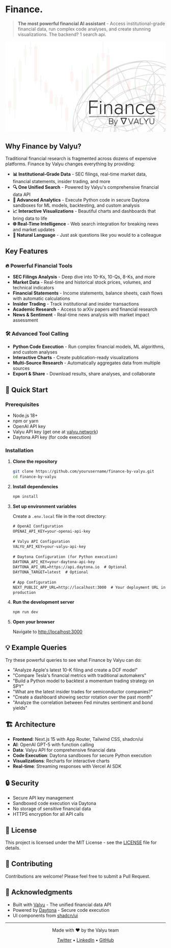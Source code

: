 # Finance.

> **The most powerful financial AI assistant** - Access institutional-grade financial data, run complex code analyses, and create stunning visualizations. The backend? 1 search api.

![Finance by Valyu](public/valyu.png)

## Why Finance by Valyu?

Traditional financial research is fragmented across dozens of expensive platforms. Finance by Valyu changes everything by providing:

- **📊 Institutional-Grade Data** - SEC filings, real-time market data, financial statements, insider trading, and more
- **🔍 One Unified Search** - Powered by Valyu's comprehensive financial data API
- **🐍 Advanced Analytics** - Execute Python code in secure Daytona sandboxes for ML models, backtesting, and custom analysis
- **📈 Interactive Visualizations** - Beautiful charts and dashboards that bring data to life
- **🌐 Real-Time Intelligence** - Web search integration for breaking news and market updates
- **🎯 Natural Language** - Just ask questions like you would to a colleague

## Key Features

### 🔥 Powerful Financial Tools

- **SEC Filings Analysis** - Deep dive into 10-Ks, 10-Qs, 8-Ks, and more
- **Market Data** - Real-time and historical stock prices, volumes, and technical indicators  
- **Financial Statements** - Income statements, balance sheets, cash flows with automatic calculations
- **Insider Trading** - Track institutional and insider transactions
- **Academic Research** - Access to arXiv papers and financial research
- **News & Sentiment** - Real-time news analysis with market impact assessment

### 🛠️ Advanced Tool Calling

- **Python Code Execution** - Run complex financial models, ML algorithms, and custom analyses
- **Interactive Charts** - Create publication-ready visualizations
- **Multi-Source Research** - Automatically aggregates data from multiple sources
- **Export & Share** - Download results, share analyses, and collaborate

## 🚀 Quick Start

### Prerequisites

- Node.js 18+ 
- npm or yarn
- OpenAI API key
- Valyu API key (get one at [valyu.network](https://valyu.network))
- Daytona API key (for code execution)

### Installation

1. **Clone the repository**
   ```bash
   git clone https://github.com/yourusername/finance-by-valyu.git
   cd finance-by-valyu
   ```

2. **Install dependencies**
   ```bash
   npm install
   ```

3. **Set up environment variables**
   
   Create a `.env.local` file in the root directory:
   ```env
   # OpenAI Configuration
   OPENAI_API_KEY=your-openai-api-key
   
   # Valyu API Configuration
   VALYU_API_KEY=your-valyu-api-key
   
   # Daytona Configuration (for Python execution)
   DAYTONA_API_KEY=your-daytona-api-key
   DAYTONA_API_URL=https://api.daytona.io  # Optional
   DAYTONA_TARGET=latest  # Optional
   
   # App Configuration
   NEXT_PUBLIC_APP_URL=http://localhost:3000  # Your deployment URL in production
   ```

4. **Run the development server**
   ```bash
   npm run dev
   ```

5. **Open your browser**
   
   Navigate to [http://localhost:3000](http://localhost:3000)

## 💡 Example Queries

Try these powerful queries to see what Finance by Valyu can do:

- "Analyze Apple's latest 10-K filing and create a DCF model"
- "Compare Tesla's financial metrics with traditional automakers"
- "Build a Python model to backtest a momentum trading strategy on SPY"
- "What are the latest insider trades for semiconductor companies?"
- "Create a dashboard showing sector rotation over the past month"
- "Analyze the correlation between Fed minutes sentiment and bond yields"

## 🏗️ Architecture

- **Frontend**: Next.js 15 with App Router, Tailwind CSS, shadcn/ui
- **AI**: OpenAI GPT-5 with function calling
- **Data**: Valyu API for comprehensive financial data
- **Code Execution**: Daytona sandboxes for secure Python execution
- **Visualizations**: Recharts for interactive charts
- **Real-time**: Streaming responses with Vercel AI SDK

## 🔒 Security

- Secure API key management
- Sandboxed code execution via Daytona
- No storage of sensitive financial data
- HTTPS encryption for all API calls

## 📝 License

This project is licensed under the MIT License - see the [LICENSE](LICENSE) file for details.

## 🤝 Contributing

Contributions are welcome! Please feel free to submit a Pull Request.

## 🙏 Acknowledgments

- Built with [Valyu](https://valyu.network) - The unified financial data API
- Powered by [Daytona](https://daytona.io) - Secure code execution
- UI components from [shadcn/ui](https://ui.shadcn.com)

---

<p align="center">
  Made with ❤️ by the Valyu team
</p>

<p align="center">
  <a href="https://twitter.com/ValyuNetwork">Twitter</a> •
  <a href="https://www.linkedin.com/company/valyu-network">LinkedIn</a> •
  <a href="https://github.com/valyu-network">GitHub</a>
</p>
